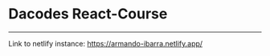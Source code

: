 # Dacodes React-Course
  -----------------------------
  Link to netlify instance:
  https://armando-ibarra.netlify.app/
